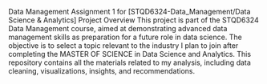 Data Management Assignment 1 for [STQD6324-Data_Management/Data Science & Analytics]
Project Overview
This project is part of the STQD6324 Data Management course, aimed at demonstrating advanced data management skills as preparation for a future role in data science. 
The objective is to select a topic relevant to the industry I plan to join after completing the MASTER OF SCIENCE in Data Science and Analytics. 
This repository contains all the materials related to my analysis, including data cleaning, visualizations, insights, and recommendations.
